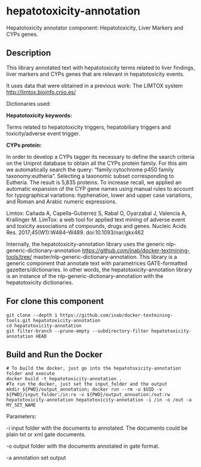 # hepatotoxicity-annotation


Hepatotoxicity annotator component: Hepatotoxicity, Liver Markers and CYPs genes.   

## Description

This library annotated text with hepatotoxicity terms related to liver findings, liver markers and CYPs genes that are relevant in hepatotoxicity events.  

It uses data that were obtained in a previous work: The LIMTOX system http://limtox.bioinfo.cnio.es/

<p>Dictionaries used:</p>
<b>Hepatotoxicity keywords:</b> 
<p>Terms related to hepatotoxicity triggers, hepatobiliary triggers  and toxicity/adverse event trigger.</p> 
<b>CYPs protein:</b>
<p>In order to develop a CYPs tagger its necessary to define the search criteria on the Uniprot database to obtain all the CYPs protein family.   For this aim we automatically search the query: “family:cytochrome p450 family taxonomy:eutheria”.  Selecting a taxonomic subset corresponding to Eutheria.  The result is 5,835 proteins.
To increase recall, we applied an automatic expansion of the CYP gene names using manual rules to account for typographical variations: hyphenation, lower and upper case variations, and Roman and Arabic numeric expressions. </p>
 
Limtox:
Cañada A, Capella-Gutierrez S, Rabal O, Oyarzabal J, Valencia A, Krallinger M. LimTox: a web tool for applied text mining of adverse event and toxicity associations of compounds, drugs and genes. Nucleic Acids Res. 2017;45(W1):W484–W489. doi:10.1093/nar/gkx462


Internally, the hepatotoxicity-annotation library uses the generic nlp-generic-dictionary-annotation https://github.com/inab/docker-textmining-tools/tree/
master/nlp-generic-dictionary-annotation. This library is a generic component that annotate text with parametrices GATE-formatted gazetters/dictionaries. In other words, the hepatotoxicity-annotation library is an instance of the nlp-generic-dictionary-annotation with the hepatotoxicity dictionaries.

## For clone this component

	git clone --depth 1 https://github.com/inab/docker-textmining-tools.git hepatotoxicity-annotation
	cd hepatotoxicity-annotation
	git filter-branch --prune-empty --subdirectory-filter hepatotoxicity-annotation HEAD

## Build and Run the Docker 

	# To build the docker, just go into the hepatotoxicity-annotation folder and execute
	docker build -t hepatotoxicity-annotation .
	#To run the docker, just set the input_folder and the output
	mkdir ${PWD}/output_annotation; docker run --rm -u $UID -v ${PWD}/input_folder:/in:ro -v ${PWD}/output_annoation:/out:rw hepatotoxicity-annotation hepatotoxicity-annotation -i /in -o /out -a MY_SET_NAME	
Parameters:
<p>
-i input folder with the documents to annotated. The documents could be plain txt or xml gate documents.
</p>
<p>
-o output folder with the documents annotated in gate format.
</p>
<p>
-a annotation set output
</p>

		
		
